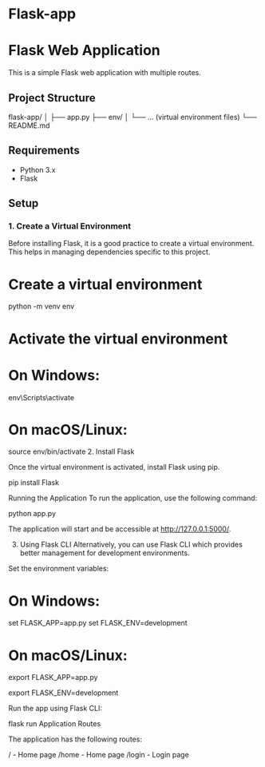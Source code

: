 # Flask-app
# Flask Web Application

This is a simple Flask web application with multiple routes.

## Project Structure

flask-app/
│
├── app.py
├── env/
│ └── ... (virtual environment files)
└── README.md



## Requirements

- Python 3.x
- Flask

## Setup

### 1. Create a Virtual Environment

Before installing Flask, it is a good practice to create a virtual environment. This helps in managing dependencies specific to this project.

# Create a virtual environment
python -m venv env

# Activate the virtual environment


# On Windows:
env\Scripts\activate


# On macOS/Linux:
source env/bin/activate
2. Install Flask


Once the virtual environment is activated, install Flask using pip.

pip install Flask


Running the Application
To run the application, use the following command:

python app.py


The application will start and be accessible at http://127.0.0.1:5000/.

3. Using Flask CLI
Alternatively, you can use Flask CLI which provides better management for development environments.

Set the environment variables:


# On Windows:
set FLASK_APP=app.py
set FLASK_ENV=development

# On macOS/Linux:
export FLASK_APP=app.py


export FLASK_ENV=development


Run the app using Flask CLI:


flask run
Application Routes


The application has the following routes:

/ - Home page
/home - Home page
/login - Login page
